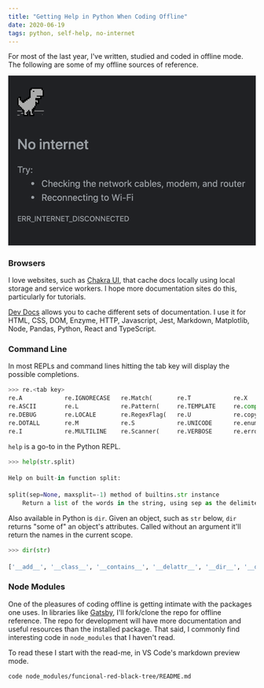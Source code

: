 ```yaml
---
title: "Getting Help in Python When Coding Offline"
date: 2020-06-19
tags: python, self-help, no-internet
---
```


For most of the last year, I've written, studied and coded in offline mode. The following are some of my offline sources of reference.

![no internet](../../images/no-internet.png)

### Browsers 

I love websites, such as [Chakra UI](https://chakra-ui.com/), that cache docs locally using local storage and service workers. I hope more documentation sites do this, particularly for tutorials.

[Dev Docs](https://devdocs.io/) allows you to cache different sets of documentation. I use it for HTML, CSS, DOM, Enzyme, HTTP, Javascript, Jest, Markdown, Matplotlib, Node, Pandas, Python, React and TypeScript. 


### Command Line

In most REPLs and command lines hitting the tab key will display the possible completions.

```python
>>> re.<tab key>
re.A            re.IGNORECASE   re.Match(       re.T            re.X            re.escape(      re.match(       re.sre_parse
re.ASCII        re.L            re.Pattern(     re.TEMPLATE     re.compile(     re.findall(     re.purge(       re.sub(
re.DEBUG        re.LOCALE       re.RegexFlag(   re.U            re.copyreg      re.finditer(    re.search(      re.subn(
re.DOTALL       re.M            re.S            re.UNICODE      re.enum         re.fullmatch(   re.split(       re.template(
re.I            re.MULTILINE    re.Scanner(     re.VERBOSE      re.error(       re.functools    re.sre_compile  
```

`help` is a go-to in the Python REPL.

```python
>>> help(str.split)

Help on built-in function split:

split(sep=None, maxsplit=-1) method of builtins.str instance
    Return a list of the words in the string, using sep as the delimiter string. [...]
```

Also available in Python is `dir`. Given an object, such as `str` below, `dir` returns "some of" an object's attributes. Called without an argument it'll return the names in the current scope.

```python
>>> dir(str)

['__add__', '__class__', '__contains__', '__delattr__', '__dir__', '__doc__', '__eq__', '__format__', '__ge__', '__getattribute__', '__getitem__', '__getnewargs__', '__gt__', '__hash__', '__init__', '__init_subclass__', '__iter__', '__le__', '__len__', '__lt__', '__mod__', '__mul__', '__ne__', '__new__', '__reduce__', '__reduce_ex__', '__repr__', '__rmod__', '__rmul__', '__setattr__', '__sizeof__', '__str__', '__subclasshook__', 'capitalize', 'casefold', 'center', 'count', 'encode', 'endswith', 'expandtabs', 'find', 'format', 'format_map', 'index', 'isalnum', 'isalpha', 'isascii', 'isdecimal', 'isdigit', 'isidentifier', 'islower', 'isnumeric', 'isprintable', 'isspace', 'istitle', 'isupper', 'join', 'ljust', 'lower', 'lstrip', 'maketrans', 'partition', 'replace', 'rfind', 'rindex', 'rjust', 'rpartition', 'rsplit', 'rstrip', 'split', 'splitlines', 'startswith', 'strip', 'swapcase', 'title', 'translate', 'upper', 'zfill']
```

### Node Modules

One of the pleasures of coding offline is getting intimate with the packages one uses. In  libraries like [Gatsby](https://www.gatsbyjs.org/), I'll fork/clone the repo for offline reference. The repo for development will have more documentation and useful resources than the installed package. That said, I commonly find  interesting code in `node_modules` that I haven't read.

To read these I start with the read-me, in VS Code's markdown preview mode.

```
code node_modules/funcional-red-black-tree/README.md
``` 

